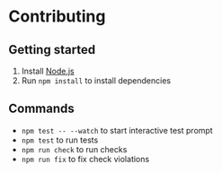 # Contributing

## Getting started

1. Install [Node.js](https://nodejs.org/en/)
2. Run `npm install` to install dependencies

## Commands

- `npm test -- --watch` to start interactive test prompt
- `npm test` to run tests
- `npm run check` to run checks
- `npm run fix` to fix check violations

